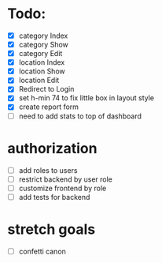 # Todo:

- [x] category Index
- [x] category Show
- [x] category Edit
- [x] location Index
- [x] location Show
- [x] location Edit
- [x] Redirect to Login
- [x] set h-min 74 to fix little box in layout style 
- [x] create report form 
- [ ] need to add stats to top of dashboard

# authorization

- [ ] add roles to users
- [ ] restrict backend by user role
- [ ] customize frontend by role
- [ ] add tests for backend 

# stretch goals

- [ ] confetti canon



